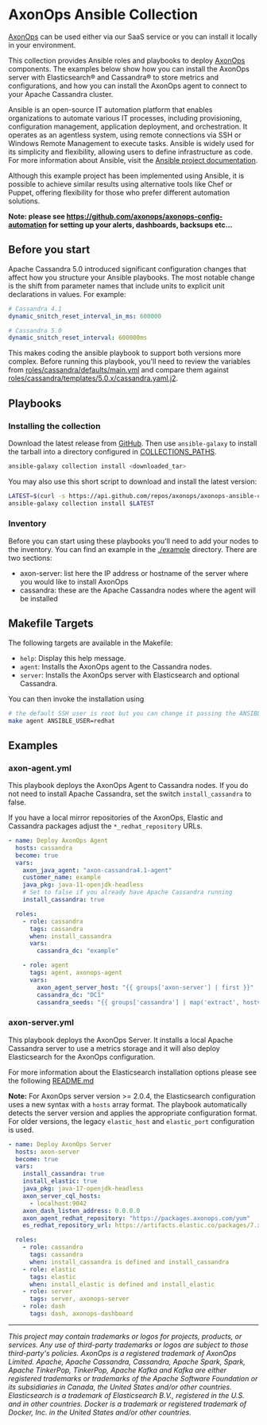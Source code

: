 # AxonOps Ansible Collection

[AxonOps](https://axonops.com/) can be used either via our SaaS service or you can install it locally in your environment.

This collection provides Ansible roles and playbooks to deploy [AxonOps](https://axonops.com/) components. The examples below
show how you can install the AxonOps server with Elasticsearch® and Cassandra® to store metrics and configurations,
and how you can install the AxonOps agent to connect to your Apache Cassandra cluster.

Ansible is an open-source IT automation platform that enables organizations to automate various IT processes, including provisioning, configuration management,
application deployment, and orchestration. It operates as an agentless system, using remote connections via SSH or Windows Remote Management
to execute tasks. Ansible is widely used for its simplicity and flexibility, allowing users to define infrastructure as code.
For more information about Ansible, visit the [Ansible project documentation](https://docs.ansible.com/ansible/latest/index.html).

Although this example project has been implemented using Ansible, it is possible to achieve similar results using alternative tools like Chef or Puppet,
offering flexibility for those who prefer different automation solutions.

**Note: please see https://github.com/axonops/axonops-config-automation for setting up your alerts, dashboards, backsups etc...**

## Before you start

Apache Cassandra 5.0 introduced significant configuration changes that affect how you structure your Ansible playbooks. The most notable change is the shift from parameter names that include units to explicit unit declarations in values. For example:

```yaml
# Cassandra 4.1
dynamic_snitch_reset_interval_in_ms: 600000

# Cassandra 5.0
dynamic_snitch_reset_interval: 600000ms
```

This makes coding the ansible playbook to support both versions more complex. Before running this playbook, you'll need to review the variables from [roles/cassandra/defaults/main.yml](roles/cassandra/defaults/main.yml) and compare them against [roles/cassandra/templates/5.0.x/cassandra.yaml.j2](roles/cassandra/templates/5.0.x/cassandra.yaml.j2).


## Playbooks

### Installing the collection

Download the latest release from [GitHub](https://github.com/axonops/axonops-ansible-collection/releases/). Then use `ansible-galaxy`
to install the tarball into a directory configured in [COLLECTIONS_PATHS](https://docs.ansible.com/ansible/latest/reference_appendices/config.html#collections-paths).

```sh
ansible-galaxy collection install <downloaded_tar>
```

You may also use this short script to download and install the latest version:

```sh
LATEST=$(curl -s https://api.github.com/repos/axonops/axonops-ansible-collection/releases/latest | jq -r '.assets[0].browser_download_url')
ansible-galaxy collection install $LATEST
```

### Inventory

Before you can start using these playbooks you'll need to add your nodes to the inventory. You can find an example
in the [./example](./example) directory. There are two sections:

- axon-server: list here the IP address or hostname of the server where you would like to install AxonOps
- cassandra: these are the Apache Cassandra nodes where the agent will be installed

## Makefile Targets

The following targets are available in the Makefile:

- `help`: Display this help message.
- `agent`: Installs the AxonOps agent to the Cassandra nodes.
- `server`: Installs the AxonOps server with Elasticsearch and optional Cassandra.

You can then invoke the installation using

```sh
# the default SSH user is root but you can change it passing the ANSIBLE_USER variable
make agent ANSIBLE_USER=redhat
```

## Examples

### axon-agent.yml

This playbook deploys the AxonOps Agent to Cassandra nodes. If you do not need to install
Apache Cassandra, set the switch `install_cassandra` to false.

If you have a local mirror repositories of the AxonOps, Elastic and Cassandra packages adjust
the `*_redhat_repository` URLs.

```yaml
- name: Deploy AxonOps Agent
  hosts: cassandra
  become: true
  vars:
    axon_java_agent: "axon-cassandra4.1-agent"
    customer_name: example
    java_pkg: java-11-openjdk-headless
    # Set to false if you already have Apache Cassandra running
    install_cassandra: true

  roles:
    - role: cassandra
      tags: cassandra
      when: install_cassandra
      vars:
        cassandra_dc: "example"

    - role: agent
      tags: agent, axonops-agent
      vars:
        axon_agent_server_host: "{{ groups['axon-server'] | first }}"
        cassandra_dc: "DC1"
        cassandra_seeds: "{{ groups['cassandra'] | map('extract', hostvars, ['ansible_default_ipv4', 'address']) | list | first }}"
```

### axon-server.yml

This playbook deploys the AxonOps Server. It installs a local Apache Cassandra server to use a metrics
storage and it will also deploy Elasticsearch for the AxonOps configuration.

For more information about the Elasticsearch installation options please see the following [README.md](./roles/elastic/README.md)

**Note:** For AxonOps server version >= 2.0.4, the Elasticsearch configuration uses a new syntax with a `hosts` array format.
The playbook automatically detects the server version and applies the appropriate configuration format. For older versions,
the legacy `elastic_host` and `elastic_port` configuration is used.

```yaml
- name: Deploy AxonOps Server
  hosts: axon-server
  become: true
  vars:
    install_cassandra: true
    install_elastic: true
    java_pkg: java-17-openjdk-headless
    axon_server_cql_hosts:
      - localhost:9042
    axon_dash_listen_address: 0.0.0.0
    axon_agent_redhat_repository: "https://packages.axonops.com/yum"
    es_redhat_repository_url: https://artifacts.elastic.co/packages/7.x/yum

  roles:
    - role: cassandra
      tags: cassandra
      when: install_cassandra is defined and install_cassandra
    - role: elastic
      tags: elastic
      when: install_elastic is defined and install_elastic
    - role: server
      tags: server, axonops-server
    - role: dash
      tags: dash, axonops-dashboard
```

***

*This project may contain trademarks or logos for projects, products, or services. Any use of third-party trademarks or logos are subject to those third-party's policies. AxonOps is a registered trademark of AxonOps Limited. Apache, Apache Cassandra, Cassandra, Apache Spark, Spark, Apache TinkerPop, TinkerPop, Apache Kafka and Kafka are either registered trademarks or trademarks of the Apache Software Foundation or its subsidiaries in Canada, the United States and/or other countries. Elasticsearch is a trademark of Elasticsearch B.V., registered in the U.S. and in other countries. Docker is a trademark or registered trademark of Docker, Inc. in the United States and/or other countries.*
